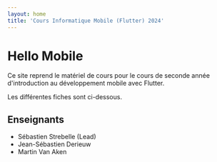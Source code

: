 ```yaml
---
layout: home
title: 'Cours Informatique Mobile (Flutter) 2024'
---
```


# Hello Mobile

Ce site reprend le matériel de cours pour le cours de seconde année d'introduction au développement mobile avec Flutter.

Les différentes fiches sont ci-dessous.

## Enseignants

- Sébastien Strebelle (Lead)
- Jean-Sébastien Derieuw
- Martin Van Aken

